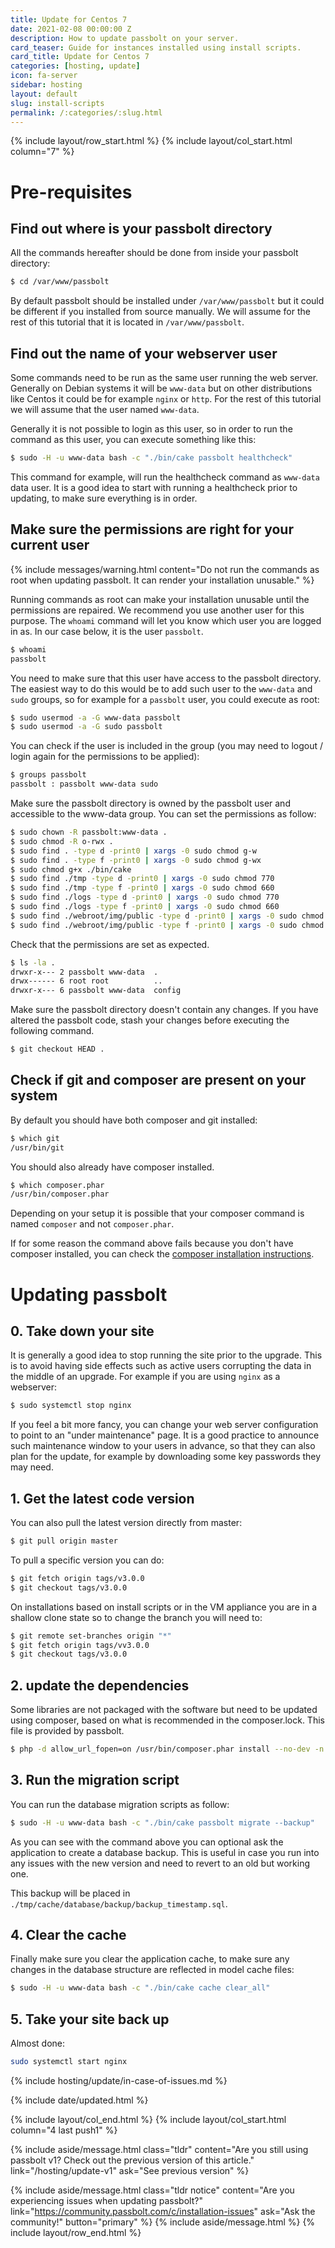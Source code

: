 ```yaml
---
title: Update for Centos 7
date: 2021-02-08 00:00:00 Z
description: How to update passbolt on your server.
card_teaser: Guide for instances installed using install scripts.
card_title: Update for Centos 7
categories: [hosting, update]
icon: fa-server
sidebar: hosting
layout: default
slug: install-scripts
permalink: /:categories/:slug.html
---
```


{% include layout/row_start.html %}
{% include layout/col_start.html column="7" %}

# Pre-requisites

## Find out where is your passbolt directory

All the commands hereafter should be done from inside your passbolt directory:
```bash
$ cd /var/www/passbolt
```

By default passbolt should be installed under `/var/www/passbolt` but it could be different if you
installed from source manually. We will assume for the rest of this tutorial that it is located
in `/var/www/passbolt`.

## Find out the name of your webserver user

Some commands need to be run as the same user running the web server. Generally on Debian systems it will be
`www-data` but on other distributions like Centos it could be for example `nginx` or `http`.
For the rest of this tutorial we will assume that the user named `www-data`.

Generally it is not possible to login as this user, so in order to run the command as this user,
you can execute something like this:

```bash
$ sudo -H -u www-data bash -c "./bin/cake passbolt healthcheck"
```

This command for example, will run the healthcheck command as `www-data` data user.
It is a good idea to start with running a healthcheck prior to updating, to make sure everything is in order.

## Make sure the permissions are right for your current user

{% include messages/warning.html
    content="Do not run the commands as root when updating passbolt. It can render your installation unusable."
%}

Running commands as root can make your installation unusable until the permissions are repaired.
We recommend you use another user for this purpose. The `whoami` command will let you know which user you are logged
in as. In our case below, it is the user `passbolt`.
```bash
$ whoami
passbolt
```

You need to make sure that this user have access to the passbolt directory.
The easiest way to do this would be to add such user to the `www-data` and `sudo` groups,
so for example for a `passbolt` user, you could execute as root:

```bash
$ sudo usermod -a -G www-data passbolt
$ sudo usermod -a -G sudo passbolt
```

You can check if the user is included in the group (you may need to logout / login again for the permissions to be
applied):
```bash
$ groups passbolt
passbolt : passbolt www-data sudo
```

Make sure the passbolt directory is owned by the passbolt user and accessible to the www-data group.
You can set the permissions as follow:

```bash
$ sudo chown -R passbolt:www-data .
$ sudo chmod -R o-rwx .
$ sudo find . -type d -print0 | xargs -0 sudo chmod g-w
$ sudo find . -type f -print0 | xargs -0 sudo chmod g-wx
$ sudo chmod g+x ./bin/cake
$ sudo find ./tmp -type d -print0 | xargs -0 sudo chmod 770
$ sudo find ./tmp -type f -print0 | xargs -0 sudo chmod 660
$ sudo find ./logs -type d -print0 | xargs -0 sudo chmod 770
$ sudo find ./logs -type f -print0 | xargs -0 sudo chmod 660
$ sudo find ./webroot/img/public -type d -print0 | xargs -0 sudo chmod 770
$ sudo find ./webroot/img/public -type f -print0 | xargs -0 sudo chmod 660
```

Check that the permissions are set as expected.
```bash
$ ls -la .
drwxr-x--- 2 passbolt www-data  .
drwx------ 6 root root          ..
drwxr-x--- 6 passbolt www-data  config
```

Make sure the passbolt directory doesn't contain any changes. If you have altered the passbolt code, stash your changes
before executing the following command.
```bash
$ git checkout HEAD .
```

## Check if git and composer are present on your system

By default you should have both composer and git installed:
```bash
$ which git
/usr/bin/git
```

You should also already have composer installed.
```bash
$ which composer.phar
/usr/bin/composer.phar
```

Depending on your setup it is possible that your composer command is named `composer` and not `composer.phar`.

If for some reason the command above fails because you don't have composer installed,
you can check the [composer installation instructions](https://getcomposer.org/download/).

# Updating passbolt
## 0. Take down your site

It is generally a good idea to stop running the site prior to the upgrade. This is to avoid having side effects
such as active users corrupting the data in the middle of an upgrade. For example if you are using `nginx` as a
webserver:
```bash
$ sudo systemctl stop nginx
```

If you feel a bit more fancy, you can change your web server configuration to point to an "under maintenance" page.
It is a good practice to announce such maintenance window to your users in advance, so that they can also
plan for the update, for example by downloading some key passwords they may need.

## 1. Get the latest code version

You can also pull the latest version directly from master:
```bash
$ git pull origin master
```

To pull a specific version you can do:
```bash
$ git fetch origin tags/v3.0.0
$ git checkout tags/v3.0.0
```

On installations based on install scripts or in the VM appliance you are in a shallow clone state so to change
the branch you will need to:

```bash
$ git remote set-branches origin "*"
$ git fetch origin tags/vv3.0.0
$ git checkout tags/v3.0.0
```

## 2. update the dependencies

Some libraries are not packaged with the software but need to be updated using composer, based on
what is recommended in the composer.lock. This file is provided by passbolt.

```bash
$ php -d allow_url_fopen=on /usr/bin/composer.phar install --no-dev -n -o
```

## 3. Run the migration script

You can run the database migration scripts as follow:
```bash
$ sudo -H -u www-data bash -c "./bin/cake passbolt migrate --backup"
```

As you can see with the command above you can optional ask the application to create a database backup.
This is useful in case you run into any issues with the new version and need to revert to an old but working one.

This backup will be placed in `./tmp/cache/database/backup/backup_timestamp.sql`.

## 4. Clear the cache

Finally make sure you clear the application cache, to make sure any changes in the database structure are
reflected in model cache files:
```bash
$ sudo -H -u www-data bash -c "./bin/cake cache clear_all"
```

## 5. Take your site back up

Almost done:
```bash
sudo systemctl start nginx
```

{% include hosting/update/in-case-of-issues.md %}

{% include date/updated.html %}

{% include layout/col_end.html %}
{% include layout/col_start.html column="4 last push1" %}

{% include aside/message.html
    class="tldr"
    content="Are you still using passbolt v1? Check out the previous version of this article."
    link="/hosting/update-v1"
    ask="See previous version"
%}

{% include aside/message.html
    class="tldr notice"
    content="Are you experiencing issues when updating passbolt?"
    link="https://community.passbolt.com/c/installation-issues"
    ask="Ask the community!"
    button="primary"
%}
{% include aside/message.html %}
{% include layout/row_end.html %}
